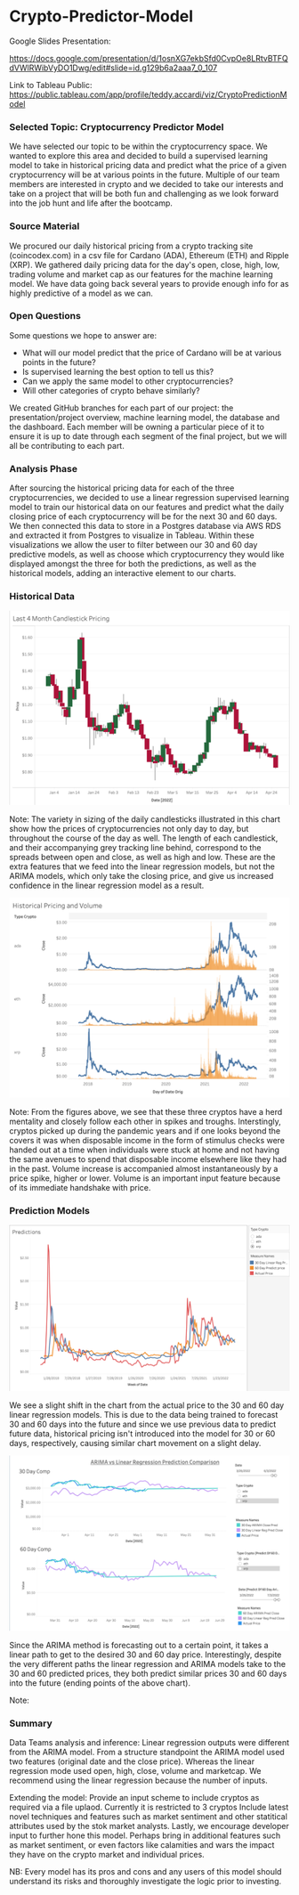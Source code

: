 # Crypto-Predictor-Model

Google Slides Presentation:

https://docs.google.com/presentation/d/1osnXG7ekbSfd0CvpOe8LRtvBTFQdVWlRWibVyDO1Dwg/edit#slide=id.g129b6a2aaa7_0_107

Link to Tableau Public: https://public.tableau.com/app/profile/teddy.accardi/viz/CryptoPredictionModel

### Selected Topic: Cryptocurrency Predictor Model
We have selected our topic to be within the cryptocurrency space. We wanted to explore this area and decided to build a supervised learning model to take in historical pricing data and predict what the price of a given cryptocurrency will be at various points in the future. Multiple of our team members are interested in crypto and we decided to take our interests and take on a project that will be both fun and challenging as we look forward into the job hunt and life after the bootcamp. 

### Source Material
We procured our daily historical pricing from a crypto tracking site (coincodex.com) in a csv file for Cardano (ADA), Ethereum (ETH) and Ripple (XRP). We gathered daily pricing data for the day's open, close, high, low, trading volume and market cap as our features for the machine learning model. We have data going back several years to provide enough info for as highly predictive of a model as we can.

### Open Questions
Some questions we hope to answer are:
- What will our model predict that the price of Cardano will be at various points in the future?
- Is supervised learning the best option to tell us this?
- Can we apply the same model to other cryptocurrencies?
- Will other categories of crypto behave similarly? 

We created GitHub branches for each part of our project: the presentation/project overview, machine learning model, the database and the dashboard. Each member will be owning a particular piece of it to ensure it is up to date through each segment of the final project, but we will all be contributing to each part.  

### Analysis Phase
After sourcing the historical pricing data for each of the three cryptocurrencies, we decided to use a linear regression supervised learning model to train our historical data on our features and predict what the daily closing price of each cryptocurrency will be for the next 30 and 60 days. We then connected this data to store in a Postgres database via AWS RDS and extracted it from Postgres to visualize in Tableau. Within these visualizations we allow the user to filter between our 30 and 60 day predictive models, as well as choose which cryptocurrency they would like displayed amongst the three for both the predictions, as well as the historical models, adding an interactive element to our charts.

### Historical Data

![Candlestick](Images/Candlestick_Chart.png)

Note: The variety in sizing of the daily candlesticks illustrated in this chart show how the prices of cryptocurrencies not only day to day, but throughout the course of the day as well. The length of each candlestick, and their accompanying grey tracking line behind, correspond to the spreads between open and close, as well as high and low. These are the extra features that we feed into the linear regression models, but not the ARIMA models, which only take the closing price, and give us increased confidence in the linear regression model as a result.

![Historical Pricing with Volume_2](Images/Historical_Dual_Chart_with_Volume.png)

Note: From the figures above, we see that these three cryptos have a herd mentality and closely follow each other in spikes and troughs. Interstingly, cryptos picked up during the pandemic years and if one looks beyond the covers it was when disposable income in the form of stimulus checks were handed out at a time when individuals were stuck at home and not having the same avenues to spend that disposable income elsewhere like they had in the past. Volume increase is accompanied almost instantaneously by a price spike, higher or lower. Volume is an important input feature because of its immediate handshake with price.

### Prediction Models 

![Prediction Model_2](Images/Prediction_Model.png)

We see a slight shift in the chart from the actual price to the 30 and 60 day linear regression models. This is due to the data being trained to forecast 30 and 60 days into the future and since we use previous data to predict future data, historical pricing isn't introduced into the model for 30 or 60 days, respectively, causing similar chart movement on a slight delay.

![ARIMA vs Linear Regression](Images/ARIMA_vs_Linear_Regression.png)

Since the ARIMA method is forecasting out to a certain point, it takes a linear path to get to the desired 30 and 60 day price. Interestingly, despite the very different paths the linear regression and ARIMA models take to the 30 and 60 predicted prices, they both predict similar prices 30 and 60 days into the future (ending points of the above chart).

Note:

### Summary

Data Teams analysis and inference:
Linear regression outputs were different from the ARIMA model. From a structure standpoint the ARIMA model used two features (original date and the close price). Whereas the linear regression mode used open, high, close, volume and marketcap.
We recommend using the linear regression because the number of inputs. 

Extending the model:
Provide an input scheme to include cryptos as required via a file uplaod. Currently it is restricted to 3 cryptos
Include latest novel techniques and features such as market sentiment and other statitical attributes used by the stok market analysts.
Lastly, we encourage developer input to further hone this model. Perhaps bring in additional features such as market sentiment, or even factors like calamities and wars the impact they have on the crypto market and individual prices.

NB: Every model has its pros and cons and any users of this model should understand its risks and thoroughly investigate the logic prior to investing.





